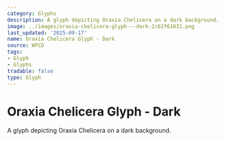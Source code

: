```yaml
---
category: Glyphs
description: A glyph depicting Oraxia Chelicera on a dark background.
image: ../images/oraxia-chelicera-glyph---dark-2c62f61031.png
last_updated: '2025-09-17'
name: Oraxia Chelicera Glyph - Dark
source: WFCD
tags:
- Glyph
- Glyphs
tradable: false
type: Glyph
---
```


# Oraxia Chelicera Glyph - Dark

A glyph depicting Oraxia Chelicera on a dark background.

